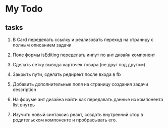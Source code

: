 # My Todo #  

## tasks 

1. В Card переделать ссылку и реализовать переход на страницу с полным описанием задачи

2. Поле формы isEditing переделать инпут по ант дизайн компонент

3. Сделать сетку вывода карточек товара (не друг под другом)

4. Закрыть пути, сделать редирект после входа в fb

5. Добавить дополнительные поля на страницу создания задачи description

6. На форуме ант дизайна найти как передавать данные из компонента list внутрь

7. Изучить новый синтаксис реакт, создать внутренний стор в родительском компоненте и пробрасывать его.
